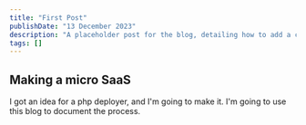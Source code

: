 ```yaml
---
title: "First Post"
publishDate: "13 December 2023"
description: "A placeholder post for the blog, detailing how to add a custom social image card in the frontmatter"
tags: []
---
```


## Making a micro SaaS

I got an idea for a php deployer, and I'm going to make it. I'm going to use this blog to document the process.
